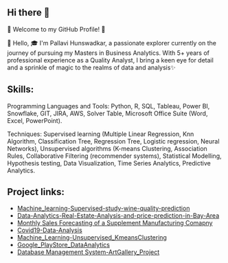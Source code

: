 ## Hi there 👋

🌟 Welcome to my GitHub Profile! 🌟

👋 Hello, 🎓 I'm Pallavi Hunswadkar, a passionate explorer currently on the journey of pursuing my Masters in Business Analytics. With 5+ years of professional experience as a Quality Analyst, I bring a keen eye for detail and a sprinkle of magic to the realms of data and analysis✨

## Skills:
Programming Languages and Tools: Python, R, SQL, Tableau, Power BI, Snowflake, GIT, JIRA, AWS, Solver Table, Microsoft Office Suite (Word, Excel, PowerPoint).

Techniques: Supervised learning (Multiple Linear Regression, Knn Algorithm, Classification Tree, Regression Tree, Logistic regression, Neural Networks), Unsupervised algorithms (K-means Clustering, Association Rules, Collaborative Filtering (recommender systems), Statistical Modelling, Hypothesis testing, Data Visualization, Time Series Analytics, Predictive Analytics.

## Project links:
- [Machine_learning-Supervised-study-wine-quality-prediction](https://github.com/phunswadkar/Machine_learning-Supervised-study--wine-quality-prediction)
- [Data-Analytics-Real-Estate-Analysis-and-price-prediction-in-Bay-Area](https://github.com/phunswadkar/Data-Analytics-Real-Estate-Analysis-and-price-prediction-in-Bay-Area)
- [Monthly Sales Forecasting of a Supplement Manufacturing Comapny](https://github.com/phunswadkar/Time_Series_Analytics-Sales-Forecasting)
- [Covid19-Data-Analysis](https://github.com/phunswadkar/Covid19-Data-Analysis)
- [Machine_Learning-Unsupervised_KmeansClustering](https://github.com/phunswadkar/Machine_Learning-Unsupervised_KmeansClustering)
- [Google_PlayStore_DataAnalytics](https://github.com/phunswadkar/Google_PlayStore_DataAnalytics)
- [Database Management System-ArtGallery_Project](https://github.com/phunswadkar/DBMS_ArtGallery_Project)
